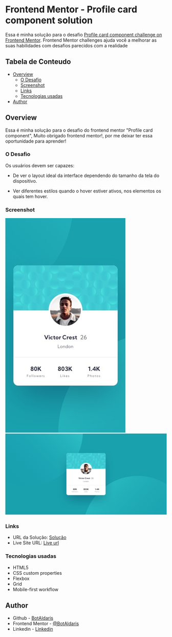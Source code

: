 # Frontend Mentor - Profile card component solution

Essa é minha solução para o desafio [Profile card component challenge on Frontend Mentor](https://www.frontendmentor.io/challenges/profile-card-component-cfArpWshJ). Frontend Mentor challenges ajuda você a melhorar as suas habilidades com desafios parecidos com a realidade

## Tabela de Conteudo

- [Overview](#overview)
  - [O Desafio](#o-desafio)
  - [Screenshot](#screenshot)
  - [Links](#links)
  - [Tecnologias usadas](tecnologias-usadas)
- [Author](#author)

## Overview

Essa é minha solução para o desafio do frontend mentor "Profile card component", Muito obrigado frontend mentor!, por me deixar ter essa oportunidade para aprender!

### O Desafio

Os usuários devem ser capazes:

- De ver o layout ideal da interface dependendo do tamanho da tela do dispositivo.

- Ver diferentes estilos quando o hover estiver ativos, nos elementos os quais tem hover.

### Screenshot

![Mobile](./design/mobile-design.jpg)
![Desktop](./design/desktop-design.jpg)

### Links

- URL da Solução: [Solução](https://github.com/BotAldaris/profile-card-component)
- Live Site URL: [Live url](https://botaldaris.github.io/profile-card-component/)

### Tecnologias usadas

- HTML5
- CSS custom properties
- Flexbox
- Grid
- Mobile-first workflow

## Author

- Github - [BotAldaris](https://github.com/BotAldaris)
- Frontend Mentor - [@BotAldaris](https://www.frontendmentor.io/profile/BotAldaris)
- Linkedin - [Linkedin](https://www.linkedin.com/in/gabriel-lima-173960243/)
